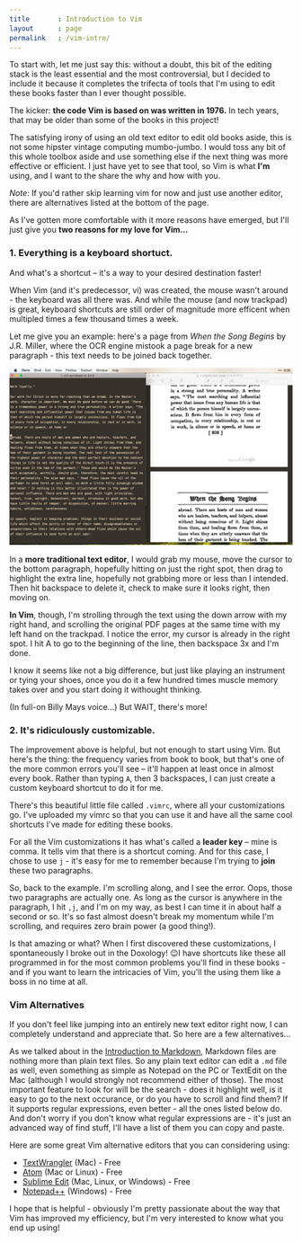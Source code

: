 ```yaml
---
title       : Introduction to Vim
layout      : page
permalink   : /vim-intro/
---
```

To start with, let me just say this: without a doubt, this bit of the editing stack is the least essential and the most controversial, but I decided to include it because it completes the trifecta of tools that I'm using to edit these books faster than I ever thought possible.

The kicker: **the code Vim is based on was written in 1976.** In tech years, that may be older than some of the books in this project!

The satisfying irony of using an old text editor to edit old books aside, this is not some hipster vintage computing mumbo-jumbo. I would toss any bit of this whole toolbox aside and use something else if the next thing was more effective or efficient. I just have yet to see that tool, so Vim is what **I'm** using, and I want to the share the why and how with you.

*Note*: If you'd rather skip learning vim for now and just use another editor, there are alternatives listed at the bottom of the page.

As I've gotten more comfortable with it more reasons have emerged, but I'll just give you **two reasons for my love for Vim…**

### 1. Everything is a keyboard shortuct. 

And what's a shortcut – it's a way to your desired destination faster!

When Vim (and it's predecessor, vi) was created, the mouse wasn't around - the keyboard was all there was. And while the mouse (and now trackpad) is great, keyboard shortcuts are still order of magnitude more efficent when multipled times a few thousand times a week.

Let me give you an example: here's a page from *When the Song Begins* by J.R. Miller, where the OCR engine mistook a page break for a new paragraph - this text needs to be joined back together.

![](/assets/img/paragraph-error-page.png)

In a **more traditional text editor**, I would grab my mouse, move the cursor to the bottom paragraph, hopefully hitting on just the right spot, then drag to highlight the extra line, hopefully not grabbing more or less than I intended. Then hit backspace to delete it, check to make sure it looks right, then moving on.

**In Vim**, though, I'm strolling through the text using the down arrow with my right hand, and scrolling the original PDF pages at the same time with my left hand on the trackpad. I notice the error, my cursor is already in the right spot. I hit A to go to the beginning of the line, then backspace 3x and I'm done. 

I know it seems like not a big difference, but just like playing an instrument or tying your shoes, once you do it a few hundred times muscle memory takes over and you start doing it withought thinking. 

(In full-on Billy Mays voice...) But WAIT, there's more!

### 2. It's ridiculously customizable.

The improvement above is helpful, but not enough to start using Vim. But here's the thing: the frequency varies from book to book, but that's one of the more common errors you'll see – it'll happen at least once in almost every book. Rather than typing `A`, then 3 backspaces, I can just create a custom keyboard shortcut to do it for me. 

There's this beautiful little file called `.vimrc`, where all your customizations go. I've uploaded my vimrc so that you can use it and have all the same cool shortcuts I've made for editing these books.

For all the Vim customizations it has what's called a **leader key** – mine is comma. It tells vim that there is a shortcut coming. And for this case, I chose to use `j` - it's easy for me to remember because I'm trying to **join** these two paragraphs.

So, back to the example. I'm scrolling along, and I see the error. Oops, those two paragraphs are actually one. As long as the cursor is anywhere in the paragraph, I hit `,j`, and I'm on my way, as best I can time it in about half a second or so. It's so fast almost doesn't break my momentum while I'm scrolling, and requires zero brain power (a good thing!).

Is that amazing or what? When I first discovered these customizations, I spontaneously I broke out in the Doxology! 😉I have shortcuts like these all programmed in for the most common problems you'll find in these books - and if you want to learn the intricacies of Vim, you'll the using them like a boss in no time at all.

### Vim Alternatives

If you don't feel like jumping into an entirely new text editor right now, I can completely understand and appreciate that. So here are a few alternatives…

As we talked about in the [Introduction to Markdown](/markdown-intro/), Markdown files are nothing more than plain text files. So any plain text editor can edit a `.md` file as well, even something as simple as Notepad on the PC or TextEdit on the Mac (although I would strongly not recommend either of those). The most important feature to look for will be the search - does it highlight well, is it easy to go to the next occurance, or do you have to scroll and find them? If it supports regular expressions, even better - all the ones listed below do. And don't worry if you don't know what regular expressions are - it's just an advanced way of find stuff, I'll have a list of them you can copy and paste.

Here are some great Vim alternative editors that you can considering using:

-   [TextWrangler](http://www.barebones.com/products/textwrangler/) (Mac) - Free
-   [Atom](https://atom.io) (Mac or Linux) - Free
-   [Sublime Edit](http://www.sublimetext.com) (Mac, Linux, or Windows) - Free
-   [Notepad++](http://notepad-plus-plus.org) (Windows) - Free

I hope that is helpful - obviously I'm pretty passionate about the way that Vim has improved my efficiency, but I'm very interested to know what you end up using!

